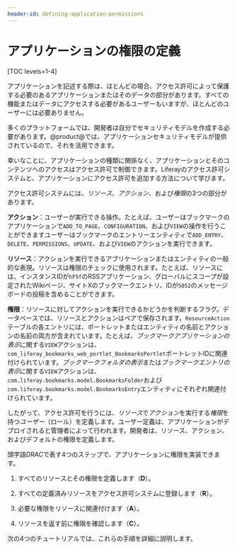 ```yaml
---
header-id: defining-application-permissions
---
```


# アプリケーションの権限の定義

[TOC levels=1-4]

アプリケーションを記述する際は、ほとんどの場合、アクセス許可によって保護する必要のあるアプリケーションまたはそのデータの部分があります。すべての機能またはデータにアクセスする必要があるユーザーもいますが、ほとんどのユーザーには必要ありません。

多くのプラットフォームでは、開発者は自分でセキュリティモデルを作成する必要があります。@product@では、アプリケーションセキュリティモデルが提供されているので、それを活用できます。

幸いなことに、アプリケーションの種類に関係なく、アプリケーションとそのコンテンツへのアクセスはアクセス許可で制御できます。Liferayのアクセス許可システムと、アプリケーションにアクセス許可を追加する方法について学びます。

アクセス許可システムには、*リソース*、*アクション*、および*権限*の3つの部分があります。

**アクション**：ユーザーが実行できる操作。たとえば、ユーザーはブックマークのアプリケーションで`ADD_TO_PAGE`、`CONFIGURATION`、および`VIEW`の操作を行うことができますユーザーはブックマークのエントリーエンティティで`ADD_ENTRY`、`DELETE`、`PERMISSIONS`、`UPDATE`、および`VIEW`のアクションを実行できます。

**リソース**：アクションを実行できるアプリケーションまたはエンティティの一般的な表現。リソースは権限のチェックに使用されます。たとえば、リソースには、インスタンスIDが`hF5f`のRSSアプリケーション、グローバルにスコープが設定されたWikiページ、サイトXのブックマークエントリ、IDが`5052`のメッセージボードの投稿を含めることができます。

**権限**：リソースに対してアクションを実行できるかどうかを判断するフラグ。データベースでは、リソースとアクションはペアで保存されます。`ResourceAction`テーブルの各エントリには、ポートレットまたはエンティティの名前とアクションの名前の両方が含まれています。たとえば、*ブックマークアプリケーションの表示*に関する`VIEW`アクションは、`com_liferay_bookmarks_web_portlet_BookmarksPortlet`ポートレットIDに関連付けられています。*ブックマークフォルダの表示*または*ブックマークエントリの表示*に関する`VIEW`アクションは、`com.liferay.bookmarks.model.BookmarksFolder`および`com.liferay.bookmarks.model.BookmarksEntry`エンティティにそれぞれ関連付けられています。

したがって、アクセス許可を行うには、*リソース*で*アクション*を実行する*権限*を持つ*ユーザー*（ロール）を定義します。ユーザー定義は、アプリケーションがデプロイされると管理者によって行われます。開発者は、リソース、アクション、およびデフォルトの権限を定義します。

頭字語*DRAC*で表す4つのステップで、アプリケーションに権限を実装できます。

1. すべてのリソースとその権限を定義します（<b>D</b>）。

2. すべての定義済みリソースをアクセス許可システムに登録します（<b>R</b>）。

3. 必要な権限をリソースに関連付けます（<b>A</b>）。

4. リソースを返す前に権限を確認します（<b>C</b>）。

次の4つのチュートリアルでは、これらの手順を詳細に説明します。

